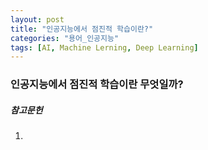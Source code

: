 ```yaml
---
layout: post
title: "인공지능에서 점진적 학습이란?"
categories: "용어_인공지능"
tags: [AI, Machine Lerning, Deep Learning]
---
```




### 인공지능에서 점진적 학습이란 무엇일까?



##### 참고문헌

1) 
